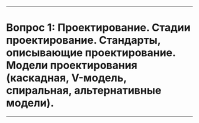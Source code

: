 ___
# Вопрос 1: Проектирование. Стадии проектирование. Стандарты, описывающие проектирование. Модели проектирования (каскадная, V-модель, спиральная, альтернативные модели).
___